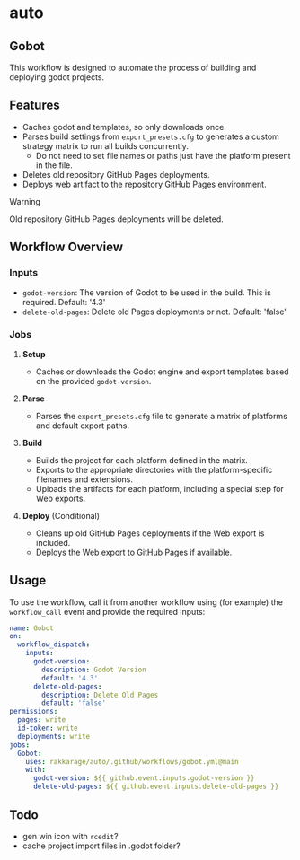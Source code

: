 # auto

## Gobot

This workflow is designed to automate the process of building and deploying godot projects.

## Features

- Caches godot and templates, so only downloads once.
- Parses build settings from `export_presets.cfg` to generates a custom strategy matrix to run all builds concurrently.
  - Do not need to set file names or paths just have the platform present in the file.
- Deletes old repository GitHub Pages deployments.
- Deploys web artifact to the repository GitHub Pages environment.

> [!WARNING]
> Old repository GitHub Pages deployments will be deleted.

## Workflow Overview

### Inputs

- `godot-version`: The version of Godot to be used in the build. This is required. Default: '4.3'
- `delete-old-pages`: Delete old Pages deployments or not. Default: 'false'

### Jobs

1. **Setup**
   - Caches or downloads the Godot engine and export templates based on the provided `godot-version`.

2. **Parse**
   - Parses the `export_presets.cfg` file to generate a matrix of platforms and default export paths.

3. **Build**
   - Builds the project for each platform defined in the matrix.
   - Exports to the appropriate directories with the platform-specific filenames and extensions.
   - Uploads the artifacts for each platform, including a special step for Web exports.

5. **Deploy** (Conditional)
   - Cleans up old GitHub Pages deployments if the Web export is included.
   - Deploys the Web export to GitHub Pages if available.

## Usage

To use the workflow, call it from another workflow using (for example) the `workflow_call` event and provide the required inputs:

```yaml
name: Gobot
on:
  workflow_dispatch:
    inputs:
      godot-version:
        description: Godot Version
        default: '4.3'
      delete-old-pages:
        description: Delete Old Pages
        default: 'false'
permissions:
  pages: write
  id-token: write
  deployments: write
jobs:
  Gobot:
    uses: rakkarage/auto/.github/workflows/gobot.yml@main
    with:
      godot-version: ${{ github.event.inputs.godot-version }}
      delete-old-pages: ${{ github.event.inputs.delete-old-pages }}
```

## Todo

- gen win icon with `rcedit`?
- cache project import files in .godot folder?
